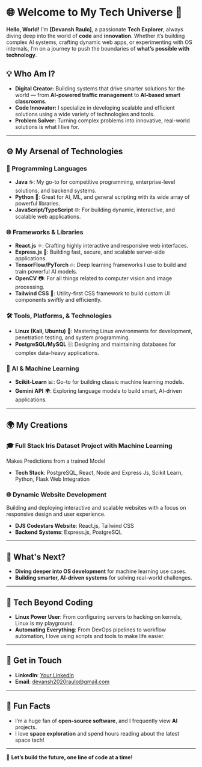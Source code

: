  # 🌐 Welcome to My Tech Universe 🚀

**Hello, World!** I’m **[Devansh Raulo]**, a passionate **Tech Explorer**, always diving deep into the world of **code** and **innovation**. Whether it’s building complex AI systems, crafting dynamic web apps, or experimenting with OS internals, I’m on a journey to push the boundaries of **what’s possible with technology**.

## 💡 Who Am I?
- **Digital Creator:** Building systems that drive smarter solutions for the world — from **AI-powered traffic management** to **AI-based smart classrooms**.
- **Code Innovator:** I specialize in developing scalable and efficient solutions using a wide variety of technologies and tools.
- **Problem Solver:** Turning complex problems into innovative, real-world solutions is what I live for.

---

## ⚙️ My Arsenal of Technologies

### 🌟 Programming Languages
- **Java** ☕: My go-to for competitive programming, enterprise-level solutions, and backend systems.
- **Python** 🐍: Great for AI, ML, and general scripting with its wide array of powerful libraries.
- **JavaScript/TypeScript** 🌐: For building dynamic, interactive, and scalable web applications.

### 🌐 Frameworks & Libraries
- **React.js** ⚛️: Crafting highly interactive and responsive web interfaces.
- **Express.js** 🚀: Building fast, secure, and scalable server-side applications.
- **TensorFlow/PyTorch** 🔥: Deep learning frameworks I use to build and train powerful AI models.
- **OpenCV** 📷: For all things related to computer vision and image processing.
- **Tailwind CSS** 🎨: Utility-first CSS framework to build custom UI components swiftly and efficiently.

### 🛠️ Tools, Platforms, & Technologies
- **Linux (Kali, Ubuntu)** 🐧: Mastering Linux environments for development, penetration testing, and system programming.
- **PostgreSQL/MySQL** 🗄️: Designing and maintaining databases for complex data-heavy applications.

### 🧠 AI & Machine Learning
- **Scikit-Learn** 📊: Go-to for building classic machine learning models.
- **Gemini API** 🌍: Exploring language models to build smart, AI-driven applications.


---

## 🌍 My Creations

### 🎓 Full Stack Iris Dataset Project with Machine Learning
Makes Predictions from a trained Model

- **Tech Stack**: PostgreSQL, React, Node and Express Js, Scikit Learn, Python, Flask Web Integration

### 🌐 Dynamic Website Development
Building and deploying interactive and scalable websites with a focus on responsive design and user experience.

- **DJS Codestars Website**: React.js, Tailwind CSS
- **Backend Systems**: Express.js, PostgreSQL
---

## 🚀 What's Next?
- **Diving deeper into OS development** for machine learning use cases.
- **Building smarter, AI-driven systems** for solving real-world challenges.

---

## 🎯 Tech Beyond Coding
- **Linux Power User**: From configuring servers to hacking on kernels, Linux is my playground.
- **Automating Everything**: From DevOps pipelines to workflow automation, I love using scripts and tools to make life easier.

---

## 💬 Get in Touch
- **LinkedIn**: [Your LinkedIn](www.linkedin.com/in/devansh-raulo-4337a71b1)
- **Email**: devansh2020raulo@gmail.com

---

## 🧠 Fun Facts
- I’m a huge fan of **open-source software**, and I frequently view **AI**  projects.
- I love **space exploration** and spend hours reading about the latest space tech!

---

🚀 **Let’s build the future, one line of code at a time!**
